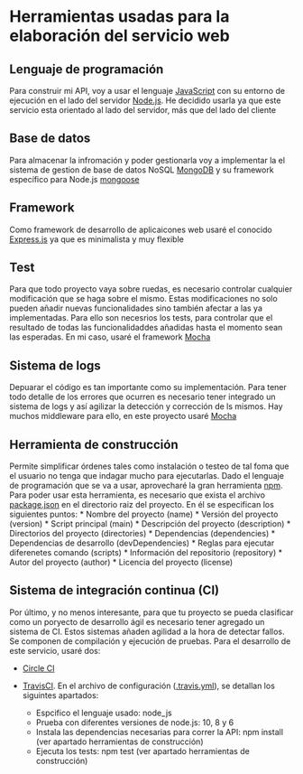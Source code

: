 # Herramientas usadas para la elaboración del servicio web

## Lenguaje de programación
Para construir mi API, voy a usar el lenguaje [JavaScript](https://www.javascript.com) con su entorno de ejecución en el lado del servidor [Node.js](https://nodejs.org/es/). He decidido usarla ya que este servicio esta orientado al lado del servidor, más que del lado del cliente

## Base de datos
Para almacenar la infromación y poder gestionarla voy a implementar la el sistema de gestion de base de datos NoSQL [MongoDB](https://www.mongodb.com/es) y su framework específico para Node.js [mongoose](https://mongoosejs.com)

## Framework 
Como framework de desarrollo de aplicaicones web usaré el conocido [Express.js](https://expressjs.com/es/) ya que es minimalista y muy flexible

## Test
Para que todo proyecto vaya sobre ruedas, es necesario controlar cualquier modificación que se haga sobre el mismo. Estas modificaciones no solo pueden añadir nuevas funcionalidades sino también afectar a las ya implementadas. Para ello son necesrios los tests, para controlar que el resultado de todas las funcionalidaddes añadidas hasta el momento sean las esperadas. En mi caso, usaré el framework [Mocha](https://mochajs.org)

## Sistema de logs
Depuarar el código es tan importante como su implementación. Para tener todo detalle de los errores que ocurren es necesario tener integrado un sistema de logs y así agilizar la detección y corrección de ls mismos. Hay muchos middleware para ello, en este proyecto usaré [Mocha](https://mochajs.org/)

## Herramienta de construcción
Permite simplificar órdenes tales como instalación o testeo de tal foma que el usuario no tenga que indagar mucho para ejecutarlas. Dado el lenguaje de programación que se va a usar, aprovecharé la gran herramienta [npm](https://www.npmjs.com). Para poder usar esta herramienta, es necesario que exista el archivo [package.json](https://github.com/sergiogp98/MultimediaManagement/blob/master/package.json) en el directorio raiz del proyecto. En él se especifican los siguientes puntos:
    * Nombre del proyecto (name)
    * Versión del proyecto (version)
    * Script principal (main)
    * Descripción del proyecto (description)
    * Directorios del proyecto (directories)
    * Dependencias (dependencies)
    * Dependencias de desarrollo (devDependencies)
    * Reglas para ejecutar diferenetes comando (scripts)
    * Información del repositorio (repository)
    * Autor del proyecto (author)
    * Licencia del proyecto (license)

## Sistema de integración continua (CI)
Por último, y no menos interesante, para que tu proyecto se pueda clasificar como un poryecto de desarrollo ágil es necesario tener agregado un sistema de CI. Estos sistemas añaden agilidad a la hora de detectar fallos. Se componen de compilación y ejecución de pruebas. Para el desarrollo de este servicio, usaré dos:  
* [Circle CI](https://circleci.com)

* [TravisCI](https://travis-ci.org/). En el archivo de configuración ([.travis.yml](https://github.com/sergiogp98/MultimediaManagement/blob/master/.travis.yml)), se detallan los siguintes apartados:
    * Espcifico el lenguaje usado: node_js
    * Prueba con diferentes versiones de node.js: 10, 8 y 6
    * Instala las dependencias necesarias para correr la API: npm install (ver apartado herramientas de construcción)
    * Ejecuta los tests: npm test (ver apartado herramientas de construcción)
